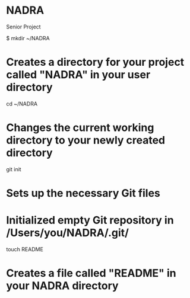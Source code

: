 NADRA
=====

Senior Project

$ mkdir ~/NADRA
# Creates a directory for your project called "NADRA" in your user directory

cd ~/NADRA
# Changes the current working directory to your newly created directory

git init
# Sets up the necessary Git files
# Initialized empty Git repository in /Users/you/NADRA/.git/

touch README
# Creates a file called "README" in your NADRA directory
